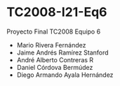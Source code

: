 # TC2008-I21-Eq6
Proyecto Final TC2008 Equipo 6


- Mario Rivera Fernández
- Jaime Andrés Ramírez Stanford
- André Alberto Contreras R
- Daniel Córdova Bermúdez
- Diego Armando Ayala Hernández
